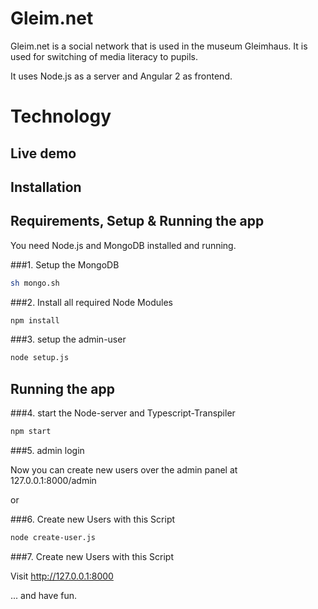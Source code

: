 # Gleim.net

Gleim.net is a social network that is used in the museum Gleimhaus. It is used for switching of media literacy to pupils.

It uses Node.js as a server and Angular 2 as frontend.

# Technology

## Live demo

## Installation


##  Requirements, Setup & Running the app

You need Node.js and MongoDB installed and running.

###1. Setup the MongoDB
```bash
sh mongo.sh
```

###2. Install all required Node Modules

```bash
npm install
```

###3. setup the admin-user

```bash
node setup.js
```

## Running the app

###4. start the Node-server and Typescript-Transpiler

```bash
npm start
```

###5. admin login

Now you can create new users over the admin panel at  127.0.0.1:8000/admin

or 

###6. Create new Users with this Script

```bash
node create-user.js
```

###7. Create new Users with this Script

Visit http://127.0.0.1:8000

... and have fun.

